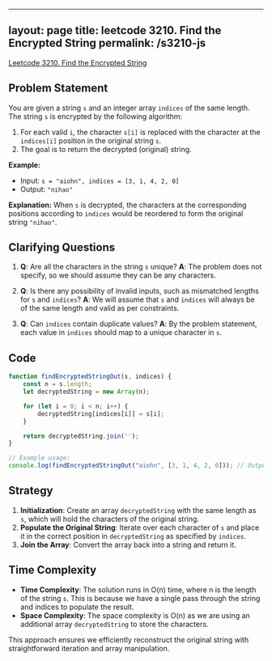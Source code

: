 
---
layout: page
title: leetcode 3210. Find the Encrypted String
permalink: /s3210-js
---
[Leetcode 3210. Find the Encrypted String](https://algoadvance.github.io/algoadvance/l3210)
## Problem Statement

You are given a string `s` and an integer array `indices` of the same length. The string `s` is encrypted by the following algorithm:

1. For each valid `i`, the character `s[i]` is replaced with the character at the `indices[i]` position in the original string `s`.
2. The goal is to return the decrypted (original) string.

**Example:**

- Input: `s = "aiohn", indices = [3, 1, 4, 2, 0]`
- Output: `"nihao"`

**Explanation:** When `s` is decrypted, the characters at the corresponding positions according to `indices` would be reordered to form the original string `"nihao"`.

## Clarifying Questions

1. **Q**: Are all the characters in the string `s` unique?
   **A**: The problem does not specify, so we should assume they can be any characters.

2. **Q**: Is there any possibility of invalid inputs, such as mismatched lengths for `s` and `indices`?
   **A**: We will assume that `s` and `indices` will always be of the same length and valid as per constraints.

3. **Q**: Can `indices` contain duplicate values?
   **A**: By the problem statement, each value in `indices` should map to a unique character in `s`.

## Code

```javascript
function findEncryptedStringOut(s, indices) {
    const n = s.length;
    let decryptedString = new Array(n);

    for (let i = 0; i < n; i++) {
        decryptedString[indices[i]] = s[i];
    }

    return decryptedString.join('');
}

// Example usage:
console.log(findEncryptedStringOut("aiohn", [3, 1, 4, 2, 0])); // Output: "nihao"
```

## Strategy

1. **Initialization**: Create an array `decryptedString` with the same length as `s`, which will hold the characters of the original string.
2. **Populate the Original String**: Iterate over each character of `s` and place it in the correct position in `decryptedString` as specified by `indices`.
3. **Join the Array**: Convert the array back into a string and return it.

## Time Complexity

- **Time Complexity**: The solution runs in O(n) time, where n is the length of the string `s`. This is because we have a single pass through the string and indices to populate the result.
- **Space Complexity**: The space complexity is O(n) as we are using an additional array `decryptedString` to store the characters.

This approach ensures we efficiently reconstruct the original string with straightforward iteration and array manipulation.